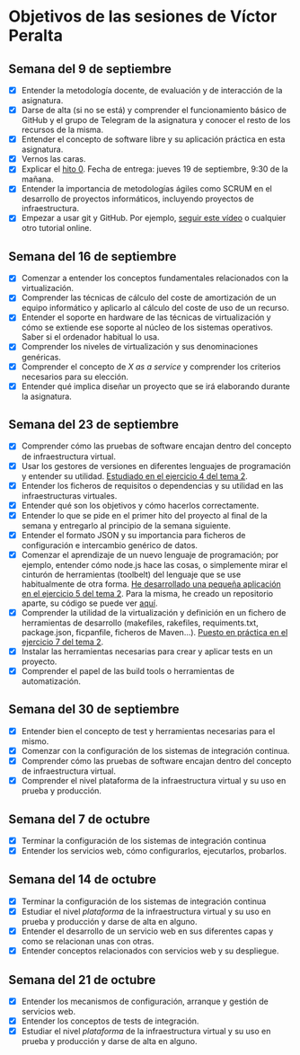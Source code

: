 # Objetivos de las sesiones de Víctor Peralta

## Semana del 9 de septiembre

- [X] Entender la metodología docente, de evaluación y de interacción de la asignatura.  
- [X] Darse de alta (si no se está) y comprender el funcionamiento básico de GitHub y el grupo de Telegram de la asignatura y conocer el resto de los recursos de la misma.
- [X] Entender el concepto de software libre y su aplicación práctica en esta asignatura.
- [X] Vernos las caras.
- [X] Explicar el [hito 0](http://jj.github.io/IV/documentos/proyecto/0.Repositorio). Fecha de entrega: jueves 19 de septiembre, 9:30 de la mañana.
- [X] Entender la importancia de metodologías ágiles como SCRUM en el desarrollo de proyectos informáticos, incluyendo proyectos de infraestructura.
- [X] Empezar a usar git y GitHub. Por ejemplo, [seguir este vídeo](https://www.youtube.com/watch?v=gmXyJI01qa8) o cualquier otro tutorial online.

## Semana del 16 de septiembre

- [X] Comenzar a entender los conceptos fundamentales relacionados con la virtualización.
- [X] Comprender las técnicas de cálculo del coste de amortización de un equipo informático y aplicarlo al cálculo del coste de uso de un recurso.
- [X] Entender el soporte en hardware de las técnicas de virtualización y cómo se extiende ese soporte al núcleo de los sistemas operativos. Saber si el ordenador habitual lo usa.
- [X] Comprender los niveles de virtualización y sus denominaciones genéricas.
- [X] Comprender el concepto de *X as a service* y comprender los criterios necesarios para su elección.
- [X] Entender qué implica diseñar un proyecto que se irá elaborando durante la asignatura.

## Semana del 23 de septiembre

- [X] Comprender cómo las pruebas de software encajan dentro del concepto de infraestructura virtual.
- [X] Usar los gestores de versiones en diferentes lenguajes de programación y entender su utilidad. [Estudiado en el ejercicio 4 del tema 2](https://github.com/victorperalta93/IV-Ejercicios/blob/master/tema2.md).
- [X] Entender los ficheros de requisitos o dependencias y su utilidad en las infraestructuras virtuales.
- [X] Entender qué son los objetivos y cómo hacerlos correctamente.
- [X] Entender lo que se pide en el primer hito del proyecto al final de la semana y entregarlo al principio de la semana siguiente.
- [X] Entender el formato JSON y su importancia para ficheros de configuración e intercambio genérico de datos.
- [X] Comenzar el aprendizaje de un nuevo lenguaje de programación; por ejemplo, entender cómo node.js hace las cosas, o simplemente mirar el cinturón de herramientas (toolbelt) del lenguaje que se use habitualmente de otra forma. [He desarrollado una pequeña aplicación en el ejercicio 5 del tema 2](https://github.com/victorperalta93/IV-Ejercicios/blob/master/tema2.md). Para la misma, he creado un repositorio aparte, su código se puede ver [aquí](https://github.com/victorperalta93/califica-empresas).
- [X] Comprender la utilidad de la virtualización y definición en un fichero de herramientas de desarrollo (makefiles, rakefiles, requiments.txt, package.json, ficpanfile, ficheros de Maven...). [Puesto en práctica en el ejercicio 7 del tema 2](https://github.com/victorperalta93/IV-Ejercicios/blob/master/tema2.md).
- [X] Instalar las herramientas necesarias para crear y aplicar tests en un proyecto.
- [X] Comprender el papel de las build tools o herramientas de automatización.

## Semana del 30 de septiembre

- [X] Entender bien el concepto de test y herramientas necesarias para el mismo.
- [X] Comenzar con la configuración de los sistemas de integración continua.
- [X] Comprender cómo las pruebas de software encajan dentro del concepto de infraestructura virtual.
- [X] Comprender el nivel plataforma de la infraestructura virtual y su uso en prueba y producción.

## Semana del 7 de octubre

- [X] Terminar la configuración de los sistemas de integración continua
- [X] Entender los servicios web, cómo configurarlos, ejecutarlos, probarlos.

## Semana del 14 de octubre

- [X] Terminar la configuración de los sistemas de integración continua
- [X] Estudiar el nivel *plataforma* de la infraestructura virtual y su uso en prueba y producción y darse de alta en alguno.
- [X] Entender el desarrollo de un servicio web en sus diferentes capas y como se relacionan unas con otras.
- [X] Entender conceptos relacionados con servicios web y su despliegue.

## Semana del 21 de octubre

- [X] Entender los mecanismos de configuración, arranque y gestión de servicios web.
- [X] Entender los conceptos de tests de integración.
- [X] Estudiar el nivel *plataforma* de la infraestructura virtual y su uso en prueba y producción y darse de alta en alguno.
